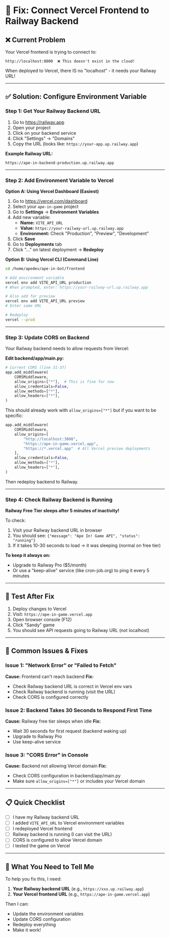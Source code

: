 # 🔧 Fix: Connect Vercel Frontend to Railway Backend

## ❌ Current Problem

Your Vercel frontend is trying to connect to:
```
http://localhost:8000  ❌ This doesn't exist in the cloud!
```

When deployed to Vercel, there IS no "localhost" - it needs your Railway URL!

---

## ✅ Solution: Configure Environment Variable

### Step 1: Get Your Railway Backend URL

1. Go to https://railway.app
2. Open your project
3. Click on your backend service
4. Click "Settings" → "Domains"
5. Copy the URL (looks like: `https://your-app.up.railway.app`)

**Example Railway URL:**
```
https://ape-in-backend-production.up.railway.app
```

---

### Step 2: Add Environment Variable to Vercel

**Option A: Using Vercel Dashboard (Easiest)**

1. Go to https://vercel.com/dashboard
2. Select your `ape-in-game` project
3. Go to **Settings** → **Environment Variables**
4. Add new variable:
   - **Name:** `VITE_API_URL`
   - **Value:** `https://your-railway-url.up.railway.app`
   - **Environment:** Check "Production", "Preview", "Development"
5. Click **Save**
6. Go to **Deployments** tab
7. Click "..." on latest deployment → **Redeploy**

**Option B: Using Vercel CLI (Command Line)**

```bash
cd /home/apedev/ape-in-bot/frontend

# Add environment variable
vercel env add VITE_API_URL production
# When prompted, enter: https://your-railway-url.up.railway.app

# Also add for preview
vercel env add VITE_API_URL preview
# Enter same URL

# Redeploy
vercel --prod
```

---

### Step 3: Update CORS on Backend

Your Railway backend needs to allow requests from Vercel:

**Edit backend/app/main.py:**

```python
# Current CORS (line 31-37)
app.add_middleware(
    CORSMiddleware,
    allow_origins=["*"],  # This is fine for now
    allow_credentials=False,
    allow_methods=["*"],
    allow_headers=["*"],
)
```

This should already work with `allow_origins=["*"]` but if you want to be specific:

```python
app.add_middleware(
    CORSMiddleware,
    allow_origins=[
        "http://localhost:3000",
        "https://ape-in-game.vercel.app",
        "https://*.vercel.app"  # All Vercel preview deployments
    ],
    allow_credentials=False,
    allow_methods=["*"],
    allow_headers=["*"],
)
```

Then redeploy backend to Railway.

---

### Step 4: Check Railway Backend is Running

**Railway Free Tier sleeps after 5 minutes of inactivity!**

To check:
1. Visit your Railway backend URL in browser
2. You should see: `{"message": "Ape In! Game API", "status": "running"}`
3. If it takes 10-30 seconds to load → it was sleeping (normal on free tier)

**To keep it always on:**
- Upgrade to Railway Pro ($5/month)
- Or use a "keep-alive" service (like cron-job.org) to ping it every 5 minutes

---

## 🧪 Test After Fix

1. Deploy changes to Vercel
2. Visit: `https://ape-in-game.vercel.app`
3. Open browser console (F12)
4. Click "Sandy" game
5. You should see API requests going to Railway URL (not localhost)

---

## 🚨 Common Issues & Fixes

### Issue 1: "Network Error" or "Failed to Fetch"
**Cause:** Frontend can't reach backend
**Fix:** 
- Check Railway backend URL is correct in Vercel env vars
- Check Railway backend is running (visit the URL)
- Check CORS is configured correctly

### Issue 2: Backend Takes 30 Seconds to Respond First Time
**Cause:** Railway free tier sleeps when idle
**Fix:** 
- Wait 30 seconds for first request (backend waking up)
- Upgrade to Railway Pro
- Use keep-alive service

### Issue 3: "CORS Error" in Console
**Cause:** Backend not allowing Vercel domain
**Fix:**
- Check CORS configuration in backend/app/main.py
- Make sure `allow_origins=["*"]` or includes your Vercel domain

---

## 📋 Quick Checklist

- [ ] I have my Railway backend URL
- [ ] I added `VITE_API_URL` to Vercel environment variables
- [ ] I redeployed Vercel frontend
- [ ] Railway backend is running (I can visit the URL)
- [ ] CORS is configured to allow Vercel domain
- [ ] I tested the game on Vercel

---

## 🎯 What You Need to Tell Me

To help you fix this, I need:

1. **Your Railway backend URL** (e.g., `https://xxx.up.railway.app`)
2. **Your Vercel frontend URL** (e.g., `https://ape-in-game.vercel.app`)

Then I can:
- Update the environment variables
- Update CORS configuration
- Redeploy everything
- Make it work!

